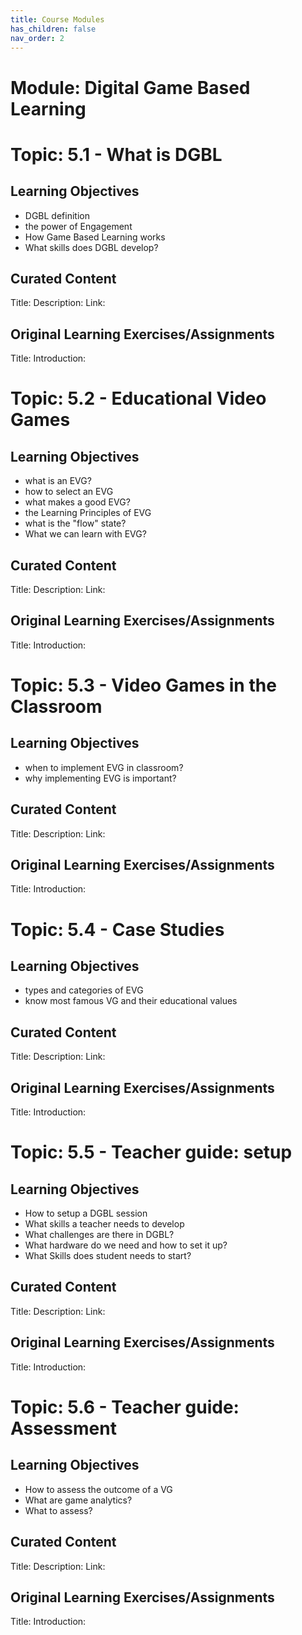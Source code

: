 ```yaml
---
title: Course Modules
has_children: false
nav_order: 2
---
```


# Module: Digital Game Based Learning
# Topic: 5.1 - What is DGBL
## Learning Objectives
- DGBL definition
- the power of Engagement
- How Game Based Learning works
- What skills does DGBL develop?

## Curated Content
Title:
Description:
Link:

## Original Learning Exercises/Assignments
Title:
Introduction:

# Topic: 5.2 - Educational Video Games
## Learning Objectives
- what is an EVG?
- how to select an EVG
- what makes a good EVG?
- the Learning Principles of EVG
- what is the "flow" state?
- What we can learn with EVG?

## Curated Content
Title:
Description:
Link:

## Original Learning Exercises/Assignments
Title:
Introduction:

# Topic: 5.3 - Video Games in the Classroom
## Learning Objectives
- when to implement EVG in classroom?
- why implementing EVG is important?

## Curated Content
Title:
Description:
Link:

## Original Learning Exercises/Assignments
Title:
Introduction:

# Topic: 5.4 - Case Studies
## Learning Objectives
- types and categories of EVG
- know most famous VG and their educational values

## Curated Content
Title:
Description:
Link:

## Original Learning Exercises/Assignments
Title:
Introduction:

# Topic: 5.5 - Teacher guide: setup
## Learning Objectives
- How to setup a DGBL session
- What skills a teacher needs to develop
- What challenges are there in DGBL?
- What hardware do we need and how to set it up?
- What Skills does student needs to start?

## Curated Content
Title:
Description:
Link:

## Original Learning Exercises/Assignments
Title:
Introduction:

# Topic: 5.6 - Teacher guide: Assessment
## Learning Objectives
- How to assess the outcome of a VG
- What are game analytics?
- What to assess?

## Curated Content
Title:
Description:
Link:

## Original Learning Exercises/Assignments
Title:
Introduction: